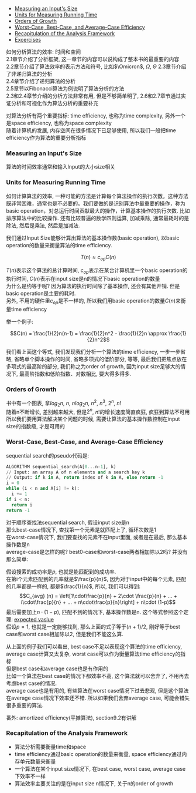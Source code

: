 <!-- TOC -->

- [Measuring an Input's Size](#measuring-an-inputs-size)
- [Units for Measuring Running Time](#units-for-measuring-running-time)
- [Orders of Growth](#orders-of-growth)
- [Worst-Case, Best-Case, and Average-Case Efficiency](#worst-case-best-case-and-average-case-efficiency)
- [Recapitulation of the Analysis Framework](#recapitulation-of-the-analysis-framework)
- [Excercises](#excercises)

<!-- /TOC -->

如何分析算法的效率: 时间和空间  
2.1章节介绍了分析框架, 这一章节的内容可以说构成了整本书的最重要的内容  
2.2章节介绍了算法效率的表示方法和符号, 比如$\Omicron$, $\Omega$, $\Theta$
2.3章节介绍了非递归算法的分析  
2.4章节介绍了递归算法的分析  
2.5章节以Fibonacci算法为例说明了算法分析的方法  
2.3和2.4章节介绍的分析方法非常有用, 但是不够简单明了, 2.6和2.7章节通过实证分析和可视化作为算法分析的重要补充

对算法分析有两个重要指标: time efficiency, 也称为time complexity, 另外一个是space efficiency, 也称为space complexity  
随着计算机的发展, 内存空间在很多情况下已足够使用, 所以我们一般把time efficiency作为算法的重要分析指标  

<a id="markdown-measuring-an-inputs-size" name="measuring-an-inputs-size"></a>
### Measuring an Input's Size

算法的时间效率通常和输入Input的大小size相关

<a id="markdown-units-for-measuring-running-time" name="units-for-measuring-running-time"></a>
### Units for Measuring Running Time

如何计算算法的效率, 一种可能的方法是计算每个算法操作的执行次数。这种方法既非常困难，通常也是不必要的。我们要做的是识别算法中最重要的操作，称为basic operation，对总运行时间贡献最大的操作，计算基本操作的执行次数. 比如排序算法中的比较操作. 还有比较普遍的数学四则运算, 加减乘除, 通常最耗时的是除法, 然后是乘法, 然后是加减法.

我们通过Input Size能够计算出算法的基本操作数(basic operation), 以basic operation的数量来衡量算法的time efficiency.


$$T(n)\approx c_{op}C(n)$$

$T(n)$表示这个算法的总计算时间, $c_{op}$表示在某台计算机里一个basic operation的执行时间, $C(n)$表示在input size是n的情况下basic operation的数量  
为什么是约等于呢? 因为算法的执行时间除了基本操作, 还会有其他开销. 但是basic operation是主要的耗时.  
另外, 不用的硬件里$c_{op}$是不一样的, 所以我们用basic operation的数量$C(n)$来衡量time efficiency

举一个例子:

$$C(n) = \frac{1}{2}n(n-1) = \frac{1}{2}n^2 - \frac{1}{2}n \approx \frac{1}{2}n^2$$

我们看上面这个等式, 我们发现我们分析一个算法的time efficiency, 一步一步省略, 省略单个脚本操作的时间, 省略多项式的低阶部分, 等等, 最后我们把焦点放在多项式的最高阶的部分, 我们称之为order of growth, 因为input size足够大的情况下, 最高阶指数和低阶指数、对数相比, 要大得多得多.

<a id="markdown-orders-of-growth" name="orders-of-growth"></a>
### Orders of Growth

书中有一个图表, 拿$log_2 n$, $n$, $nlog_2 n$, $n^2$, $n^3$, $2^n$, $n!$  
随着n不断增长, 差别越来越大, 但是$2^n$, $n!$的增长速度简直疯狂, 疯狂到算法不可用  
所以我们要用算法解决某个问题的时候, 需要让算法的基本操作数控制在input size的指数级, 才是可用的

<a id="markdown-worst-case-best-case-and-average-case-efficiency" name="worst-case-best-case-and-average-case-efficiency"></a>
### Worst-Case, Best-Case, and Average-Case Efficiency

sequential search的pseudo代码是:
```python
ALGORITHM sequential_search(A[0...n-1], k)
// Input: an array A of n elements and a search key k
// Output: if k in A, return index of k in A, else return -1
i = 0
while (i < n and A[i] != k):
  i += 1
if i < n:
  return i
return -1
```

对于顺序查找法sequential search, 假设input size是n  
那么best-case情况下, 查找第一个元素是就匹配上了, 循环次数是1  
在worst-case情况下, 我们要查找的元素不在input里面, 或者是在最后, 那么基本操作数是n  
average-case是怎样的呢? best0-case和worst-case两者相加除以2吗? 并没有那么简单:

假设搜索的成功率是$p$, 也就是能匹配到的成功率.  
在第i个元素匹配到的几率就是$\frac{p}{n}$, 因为对于input中的每个元素, 匹配的几率都是一样的, 都是$\frac{1}{n}$, 所以, 我们可以得到:
$$C_{avg} (n) = \left[1\cdot\frac{p}{n} + 2\cdot \frac{p}{n} + ... + i\cdot\frac{p}{n} + ... + n\cdot\frac{p}{n}\right] + n\cdot (1-p)$$
最后需要加上$n\cdot (1-p)$, 匹配不到的情况下, 基本操作数是n. 这个等式参照这个定理: [expected vaslue](./docs/discrete_mathmatics/chapter9_counting_and_probability?id=expected-value)  
假设$p = 1$, 也就是一定能够找到, 那么上面的式子等于$(n+1)/2$, 刚好等于best case和worst case相加除以2, 但是我们不能这么算.

从上面的例子我们可以看出, best case不足以表现这个算法的time efficiency, average case计算又太复杂, worst case可以作为衡量算法time efficiency的指标  
但是best case和average case也是有作用的  
比如一个算法在best case的情况下都效率不高, 这个算法就可以舍弃了, 不用再去考虑best case的情况.  
average case也是有用的, 有些算法在worst case情况下过去悲观, 但是这个算法在average case情况下效率还不错. 所以如果我们舍弃average case, 可能会错失很多重要的算法.

番外: amortized efficiency(平摊算法), section9.2有讲解

<a id="markdown-recapitulation-of-the-analysis-framework" name="recapitulation-of-the-analysis-framework"></a>
### Recapitulation of the Analysis Framework

- 算法分析需要衡量time和space
- time efficiency通过basic operation的数量来衡量, space efficiency通过内存单元数量来衡量
- 一个算法在某个input size情况下, 在best case, worst case, average case下效率不一样
- 算法效率主要关注的是在input size n情况下, 关于n的order of growth